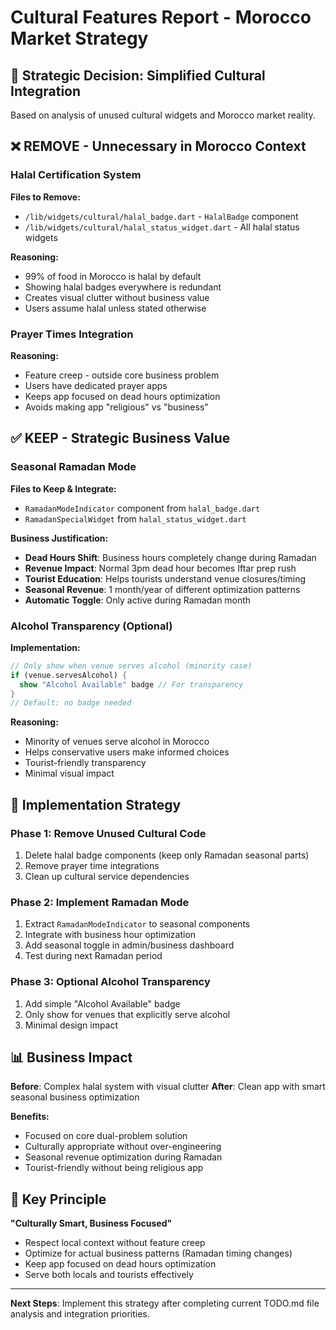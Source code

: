 # Cultural Features Report - Morocco Market Strategy

## 🎯 Strategic Decision: Simplified Cultural Integration

Based on analysis of unused cultural widgets and Morocco market reality.

## ❌ REMOVE - Unnecessary in Morocco Context

### Halal Certification System
**Files to Remove:**
- `/lib/widgets/cultural/halal_badge.dart` - `HalalBadge` component
- `/lib/widgets/cultural/halal_status_widget.dart` - All halal status widgets

**Reasoning:**
- 99% of food in Morocco is halal by default
- Showing halal badges everywhere is redundant 
- Creates visual clutter without business value
- Users assume halal unless stated otherwise

### Prayer Times Integration  
**Reasoning:**
- Feature creep - outside core business problem
- Users have dedicated prayer apps
- Keeps app focused on dead hours optimization
- Avoids making app "religious" vs "business"

## ✅ KEEP - Strategic Business Value

### Seasonal Ramadan Mode
**Files to Keep & Integrate:**
- `RamadanModeIndicator` component from `halal_badge.dart`
- `RamadanSpecialWidget` from `halal_status_widget.dart`

**Business Justification:**
- **Dead Hours Shift**: Business hours completely change during Ramadan
- **Revenue Impact**: Normal 3pm dead hour becomes Iftar prep rush
- **Tourist Education**: Helps tourists understand venue closures/timing
- **Seasonal Revenue**: 1 month/year of different optimization patterns
- **Automatic Toggle**: Only active during Ramadan month

### Alcohol Transparency (Optional)
**Implementation:**
```dart
// Only show when venue serves alcohol (minority case)
if (venue.servesAlcohol) {
  show "Alcohol Available" badge // For transparency
}
// Default: no badge needed
```

**Reasoning:**
- Minority of venues serve alcohol in Morocco
- Helps conservative users make informed choices
- Tourist-friendly transparency
- Minimal visual impact

## 🚀 Implementation Strategy

### Phase 1: Remove Unused Cultural Code
1. Delete halal badge components (keep only Ramadan seasonal parts)
2. Remove prayer time integrations
3. Clean up cultural service dependencies

### Phase 2: Implement Ramadan Mode
1. Extract `RamadanModeIndicator` to seasonal components
2. Integrate with business hour optimization
3. Add seasonal toggle in admin/business dashboard
4. Test during next Ramadan period

### Phase 3: Optional Alcohol Transparency
1. Add simple "Alcohol Available" badge
2. Only show for venues that explicitly serve alcohol
3. Minimal design impact

## 📊 Business Impact

**Before**: Complex halal system with visual clutter
**After**: Clean app with smart seasonal business optimization

**Benefits:**
- Focused on core dual-problem solution
- Culturally appropriate without over-engineering
- Seasonal revenue optimization during Ramadan
- Tourist-friendly without being religious app

## 🎯 Key Principle

**"Culturally Smart, Business Focused"**
- Respect local context without feature creep
- Optimize for actual business patterns (Ramadan timing changes)
- Keep app focused on dead hours optimization
- Serve both locals and tourists effectively

---

**Next Steps**: Implement this strategy after completing current TODO.md file analysis and integration priorities.